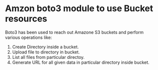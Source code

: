 # Amzon boto3 module to use Bucket resources
Boto3 has been used to reach out Amazone S3 buckets and perform various operations like:
1) Create Directory inside a bucket. 
2) Upload file to directory in bucket. 
3) List all files from particular directoy. 
4) Generate URL for all given data in particular directory inside bucket.

